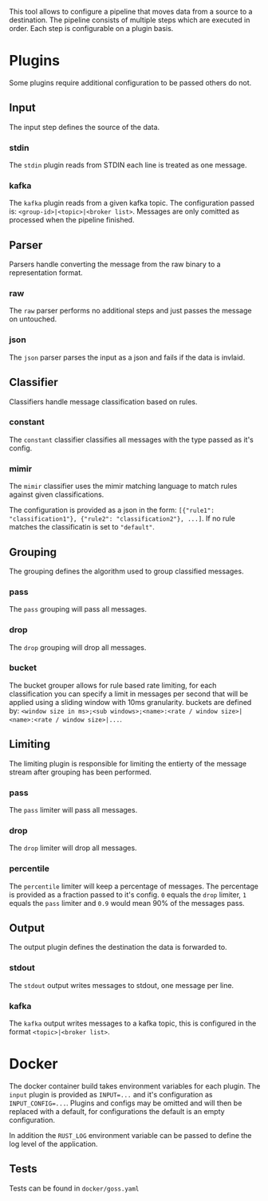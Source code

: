 This tool allows to configure a pipeline that moves data from a source to a destination. The pipeline consists of multiple steps which are executed in order. Each step is configurable on a plugin basis.

# Plugins
Some plugins require additional configuration to be passed others do not.

## Input
The input step defines the source of the data.

### stdin
The `stdin` plugin reads from STDIN each line is treated as one message.

### kafka
The `kafka` plugin reads from a given kafka topic. The configuration passed is: `<group-id>|<topic>|<broker list>`. Messages are only comitted as processed when the pipeline finished.

## Parser
Parsers handle converting the message from the raw binary to a representation format.

### raw
The `raw` parser performs no additional steps and just passes the message on untouched.

### json
The `json` parser parses the input as a json and fails if the data is invlaid.

## Classifier
Classifiers handle message classification based on rules.

### constant
The `constant` classifier classifies all messages with the type passed as it's config.

### mimir
The `mimir` classifier uses the mimir matching language to match rules against given classifications.

The configuration is provided as a json in the form: `[{"rule1": "classification1"}, {"rule2": "classification2"}, ...]`. If no rule matches the classificatin is set to `"default"`.

## Grouping
The grouping defines the algorithm used to group classified messages.

### pass
The `pass` grouping will pass all messages.

### drop
The `drop` grouping will drop all messages.

### bucket
The bucket grouper allows for rule based rate limiting, for each classification you can specify a limit in messages per second that will be applied using a sliding window with 10ms granularity. buckets are defined by: `<window size in ms>;<sub windows>;<name>:<rate / window size>|<name>:<rate / window size>|...`.

## Limiting
The limiting plugin is responsible for limiting the entierty of the message stream after grouping has been performed.

### pass
The `pass` limiter will pass all messages.

### drop
The `drop` limiter will drop all messages.

### percentile
The `percentile` limiter will keep a percentage of messages. The percentage is provided as a fraction passed to it's config. `0` equals the `drop` limiter, `1` equals the `pass` limiter and `0.9` would mean 90% of the messages pass.

## Output
The output plugin defines the destination the data is forwarded to.

### stdout
The `stdout` output writes messages to stdout, one message per line.

### kafka
The `kafka` output writes messages to a kafka topic, this is configured in the format `<topic>|<broker list>`.

# Docker

The docker container build takes environment variables for each plugin. The `input` plugin is provided as `INPUT=...` and it's configuration as `INPUT_CONFIG=...`. Plugins and configs may be omitted and will then be replaced with a default, for configurations the default is an empty configuration.

In addition the `RUST_LOG` environment variable can be passed to define the log level of the application.

## Tests

Tests can be found in `docker/goss.yaml`
